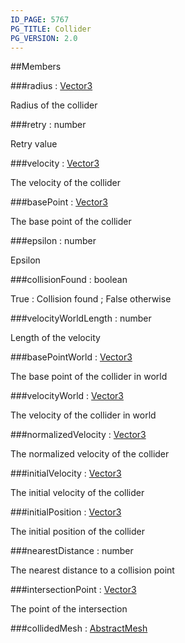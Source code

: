 ```yaml
---
ID_PAGE: 5767
PG_TITLE: Collider
PG_VERSION: 2.0
---
```




##Members

###radius : [Vector3](page.php?p=5808)



Radius of the collider


###retry : number



Retry value


###velocity : [Vector3](page.php?p=5808)



The velocity of the collider


###basePoint : [Vector3](page.php?p=5808)



The base point of the collider


###epsilon : number



Epsilon


###collisionFound : boolean



True : Collision found ; False otherwise


###velocityWorldLength : number



Length of the velocity


###basePointWorld : [Vector3](page.php?p=5808)



The base point of the collider in world


###velocityWorld : [Vector3](page.php?p=5808)



The velocity of the collider in world


###normalizedVelocity : [Vector3](page.php?p=5808)



The normalized velocity of the collider


###initialVelocity : [Vector3](page.php?p=5808)



The initial velocity of the collider


###initialPosition : [Vector3](page.php?p=5808)



The initial position of the collider


###nearestDistance : number



The nearest distance to a collision point


###intersectionPoint : [Vector3](page.php?p=5808)



The point of the intersection


###collidedMesh : [AbstractMesh](page.php?p=5720)



